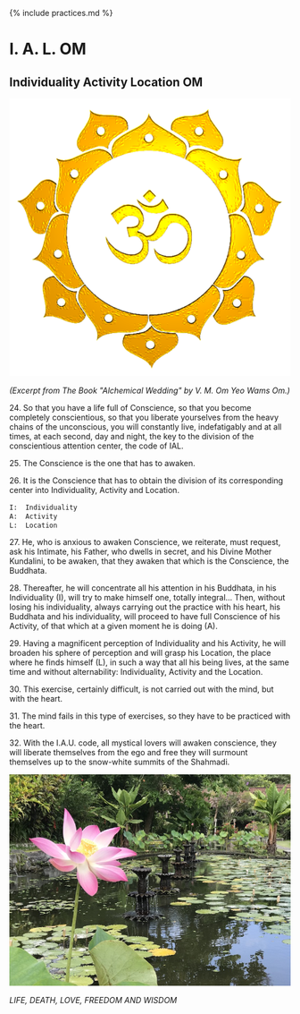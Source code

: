 {% include practices.md %}

# I. A. L. OM

## Individuality Activity Location OM

![Om Mandala](/assets/img/om_mandala.png)

_(Excerpt from The Book "Alchemical Wedding" by V. M. Om Yeo Wams Om.)_

24\.  So that you have a life full of Conscience, so that you become completely conscientious, so that you liberate yourselves from the heavy chains of the unconscious, you will constantly live, indefatigably and at all times, at each second, day and night, the key to the division of the conscientious attention center, the code of IAL.  

25\.  The Conscience is the one that has to awaken.  

26\.  It is the Conscience that has to obtain the division of its corresponding center into Individuality, Activity and Location.  

	I:  Individuality  
	A:  Activity  
	L:  Location   

27\.  He, who is anxious to awaken Conscience, we reiterate, must request, ask his Intimate, his Father, who dwells in secret, and his Divine Mother Kundalini, to be awaken, that they awaken that which is the Conscience, the Buddhata.

28\.  Thereafter, he will concentrate all his attention in his Buddhata, in his Individuality (I), will try to make himself one, totally integral…  Then, without losing his individuality, always carrying out the practice with his heart, his Buddhata and his individuality, will proceed to have full Conscience of his Activity, of that which at a given moment he is doing (A). 

29\.  Having a magnificent perception of Individuality and his Activity, he will broaden his sphere of perception and will grasp his Location, the place where he finds himself (L), in such a way that all his being lives, at the same time and without alternability:  Individuality, Activity and the Location.  

30\.  This exercise, certainly difficult, is not carried out with the mind, but with the heart.

31\.  The mind fails in this type of exercises, so they have to be practiced with the heart.

32\.  With the I.A.U. code, all mystical lovers will awaken conscience, they will liberate themselves from the ego and free they will surmount themselves up to the snow-white summits of the Shahmadi.

![Lotus](/assets/img/lotus_bali.jpg)

_LIFE, DEATH, LOVE, FREEDOM AND WISDOM_
